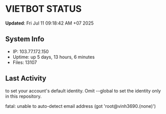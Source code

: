# VIETBOT STATUS
**Updated**: Fri Jul 11 09:18:42 AM +07 2025

## System Info
- IP: 103.77.172.150
- Uptime: up 5 days, 13 hours, 6 minutes
- Files: 13107

## Last Activity

to set your account's default identity.
Omit --global to set the identity only in this repository.

fatal: unable to auto-detect email address (got 'root@vinh3690.(none)')
